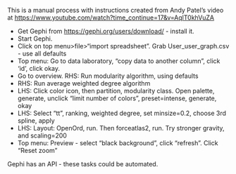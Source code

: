 This is a manual process with instructions created from Andy Patel’s video at 
https://www.youtube.com/watch?time_continue=17&v=AqlT0khVuZA

* Get Gephi from https://gephi.org/users/download/ - install it.
* Start Gephi.
* Click on top menu>file>“import spreadsheet”. Grab User_user_graph.csv - use all defaults
* Top menu: Go to data laboratory, “copy data to another column”, click ‘id’,  click okay.
* Go to overview.  RHS: Run modularity algorithm, using defaults
* RHS: Run average weighted degree algorithm
* LHS: Click color icon, then partition, modularity class. Open palette, generate, unclick “limit number of colors”, preset=intense, generate, okay
* LHS: Select “tt”, ranking, weighted degree, set minsize=0.2, choose 3rd spline, apply
* LHS: Layout: OpenOrd, run. Then forceatlas2, run. Try stronger gravity, and scaling=200
* Top menu: Preview - select “black background”, click “refresh”. Click “Reset zoom”

Gephi has an API - these tasks could be automated.

